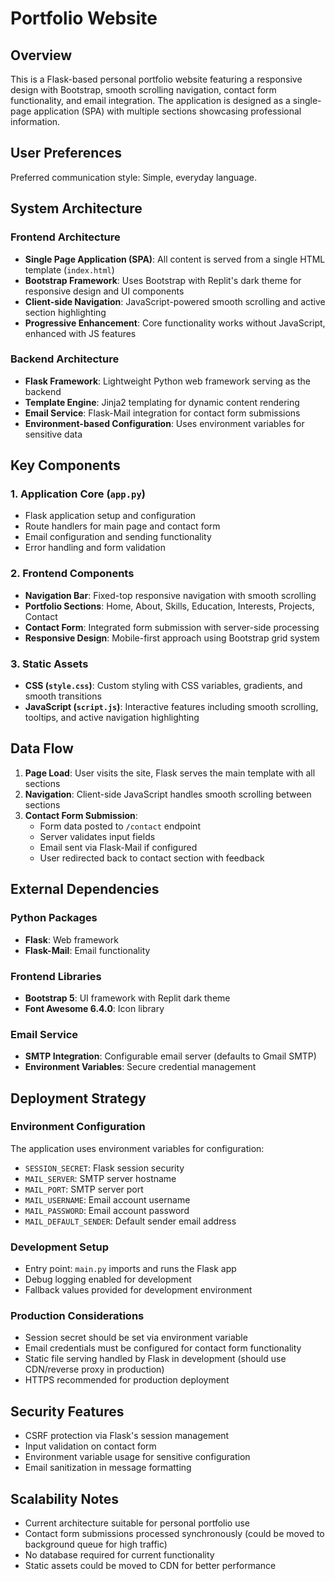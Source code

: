 # Portfolio Website

## Overview

This is a Flask-based personal portfolio website featuring a responsive design with Bootstrap, smooth scrolling navigation, contact form functionality, and email integration. The application is designed as a single-page application (SPA) with multiple sections showcasing professional information.

## User Preferences

Preferred communication style: Simple, everyday language.

## System Architecture

### Frontend Architecture
- **Single Page Application (SPA)**: All content is served from a single HTML template (`index.html`)
- **Bootstrap Framework**: Uses Bootstrap with Replit's dark theme for responsive design and UI components
- **Client-side Navigation**: JavaScript-powered smooth scrolling and active section highlighting
- **Progressive Enhancement**: Core functionality works without JavaScript, enhanced with JS features

### Backend Architecture
- **Flask Framework**: Lightweight Python web framework serving as the backend
- **Template Engine**: Jinja2 templating for dynamic content rendering
- **Email Service**: Flask-Mail integration for contact form submissions
- **Environment-based Configuration**: Uses environment variables for sensitive data

## Key Components

### 1. Application Core (`app.py`)
- Flask application setup and configuration
- Route handlers for main page and contact form
- Email configuration and sending functionality
- Error handling and form validation

### 2. Frontend Components
- **Navigation Bar**: Fixed-top responsive navigation with smooth scrolling
- **Portfolio Sections**: Home, About, Skills, Education, Interests, Projects, Contact
- **Contact Form**: Integrated form submission with server-side processing
- **Responsive Design**: Mobile-first approach using Bootstrap grid system

### 3. Static Assets
- **CSS (`style.css`)**: Custom styling with CSS variables, gradients, and smooth transitions
- **JavaScript (`script.js`)**: Interactive features including smooth scrolling, tooltips, and active navigation highlighting

## Data Flow

1. **Page Load**: User visits the site, Flask serves the main template with all sections
2. **Navigation**: Client-side JavaScript handles smooth scrolling between sections
3. **Contact Form Submission**: 
   - Form data posted to `/contact` endpoint
   - Server validates input fields
   - Email sent via Flask-Mail if configured
   - User redirected back to contact section with feedback

## External Dependencies

### Python Packages
- **Flask**: Web framework
- **Flask-Mail**: Email functionality

### Frontend Libraries
- **Bootstrap 5**: UI framework with Replit dark theme
- **Font Awesome 6.4.0**: Icon library

### Email Service
- **SMTP Integration**: Configurable email server (defaults to Gmail SMTP)
- **Environment Variables**: Secure credential management

## Deployment Strategy

### Environment Configuration
The application uses environment variables for configuration:
- `SESSION_SECRET`: Flask session security
- `MAIL_SERVER`: SMTP server hostname
- `MAIL_PORT`: SMTP server port
- `MAIL_USERNAME`: Email account username
- `MAIL_PASSWORD`: Email account password
- `MAIL_DEFAULT_SENDER`: Default sender email address

### Development Setup
- Entry point: `main.py` imports and runs the Flask app
- Debug logging enabled for development
- Fallback values provided for development environment

### Production Considerations
- Session secret should be set via environment variable
- Email credentials must be configured for contact form functionality
- Static file serving handled by Flask in development (should use CDN/reverse proxy in production)
- HTTPS recommended for production deployment

## Security Features
- CSRF protection via Flask's session management
- Input validation on contact form
- Environment variable usage for sensitive configuration
- Email sanitization in message formatting

## Scalability Notes
- Current architecture suitable for personal portfolio use
- Contact form submissions processed synchronously (could be moved to background queue for high traffic)
- No database required for current functionality
- Static assets could be moved to CDN for better performance